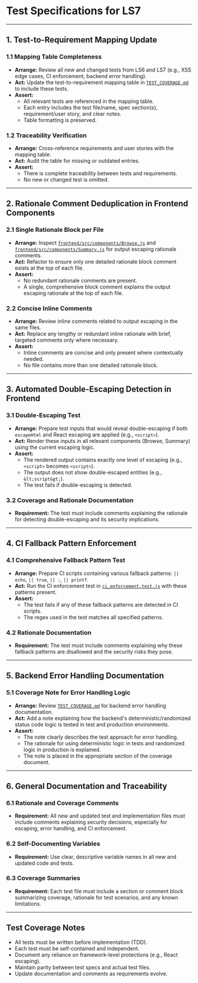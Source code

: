 # Test Specifications for LS7

---

## 1. Test-to-Requirement Mapping Update

### 1.1 Mapping Table Completeness
- **Arrange:** Review all new and changed tests from LS6 and LS7 (e.g., XSS edge cases, CI enforcement, backend error handling).
- **Act:** Update the test-to-requirement mapping table in [`TEST_COVERAGE.md`](TEST_COVERAGE.md) to include these tests.
- **Assert:**
  - All relevant tests are referenced in the mapping table.
  - Each entry includes the test file/name, spec section(s), requirement/user story, and clear notes.
  - Table formatting is preserved.

### 1.2 Traceability Verification
- **Arrange:** Cross-reference requirements and user stories with the mapping table.
- **Act:** Audit the table for missing or outdated entries.
- **Assert:**
  - There is complete traceability between tests and requirements.
  - No new or changed test is omitted.

---

## 2. Rationale Comment Deduplication in Frontend Components

### 2.1 Single Rationale Block per File
- **Arrange:** Inspect [`frontend/src/components/Browse.js`](frontend/src/components/Browse.js) and [`frontend/src/components/Summary.js`](frontend/src/components/Summary.js) for output escaping rationale comments.
- **Act:** Refactor to ensure only one detailed rationale block comment exists at the top of each file.
- **Assert:**
  - No redundant rationale comments are present.
  - A single, comprehensive block comment explains the output escaping rationale at the top of each file.

### 2.2 Concise Inline Comments
- **Arrange:** Review inline comments related to output escaping in the same files.
- **Act:** Replace any lengthy or redundant inline rationale with brief, targeted comments only where necessary.
- **Assert:**
  - Inline comments are concise and only present where contextually needed.
  - No file contains more than one detailed rationale block.

---

## 3. Automated Double-Escaping Detection in Frontend

### 3.1 Double-Escaping Test
- **Arrange:** Prepare test inputs that would reveal double-escaping if both `escapeHtml` and React escaping are applied (e.g., `<script>`).
- **Act:** Render these inputs in all relevant components (Browse, Summary) using the current escaping logic.
- **Assert:**
  - The rendered output contains exactly one level of escaping (e.g., `<script>` becomes `<script>`).
  - The output does not show double-escaped entities (e.g., `&lt;script&gt;`).
  - The test fails if double-escaping is detected.

### 3.2 Coverage and Rationale Documentation
- **Requirement:** The test must include comments explaining the rationale for detecting double-escaping and its security implications.

---

## 4. CI Fallback Pattern Enforcement

### 4.1 Comprehensive Fallback Pattern Test
- **Arrange:** Prepare CI scripts containing various fallback patterns: `|| echo`, `|| true`, `|| :`, `|| printf`.
- **Act:** Run the CI enforcement test in [`ci_enforcement.test.js`](ci_enforcement.test.js) with these patterns present.
- **Assert:**
  - The test fails if any of these fallback patterns are detected in CI scripts.
  - The regex used in the test matches all specified patterns.

### 4.2 Rationale Documentation
- **Requirement:** The test must include comments explaining why these fallback patterns are disallowed and the security risks they pose.

---

## 5. Backend Error Handling Documentation

### 5.1 Coverage Note for Error Handling Logic
- **Arrange:** Review [`TEST_COVERAGE.md`](TEST_COVERAGE.md) for backend error handling documentation.
- **Act:** Add a note explaining how the backend's deterministic/randomized status code logic is tested in test and production environments.
- **Assert:**
  - The note clearly describes the test approach for error handling.
  - The rationale for using deterministic logic in tests and randomized logic in production is explained.
  - The note is placed in the appropriate section of the coverage document.

---

## 6. General Documentation and Traceability

### 6.1 Rationale and Coverage Comments
- **Requirement:** All new and updated test and implementation files must include comments explaining security decisions, especially for escaping, error handling, and CI enforcement.

### 6.2 Self-Documenting Variables
- **Requirement:** Use clear, descriptive variable names in all new and updated code and tests.

### 6.3 Coverage Summaries
- **Requirement:** Each test file must include a section or comment block summarizing coverage, rationale for test scenarios, and any known limitations.

---

## Test Coverage Notes

- All tests must be written before implementation (TDD).
- Each test must be self-contained and independent.
- Document any reliance on framework-level protections (e.g., React escaping).
- Maintain parity between test specs and actual test files.
- Update documentation and comments as requirements evolve.